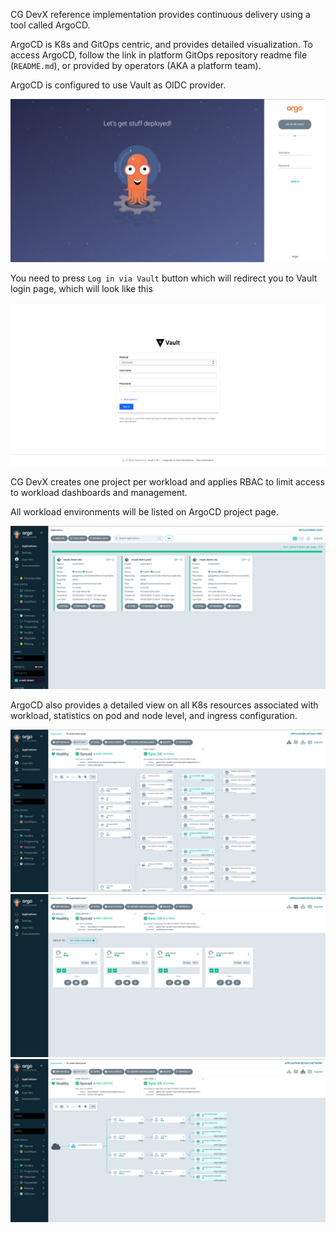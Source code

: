 
CG DevX reference implementation provides continuous delivery using a tool called ArgoCD.

ArgoCD is K8s and GitOps centric, and provides detailed visualization.
To access ArgoCD, follow the link in platform GitOps repository readme file (`README.md`),
or provided by operators (AKA a platform team).

ArgoCD is configured to use Vault as OIDC provider.

![argocd_login.png](../../assets/argocd_login.png)

You need to press `Log in via Vault` button which will redirect you to Vault login page,
which will look like this

![vault_login.png](../../assets/vault_login_userpass.png)

CG DevX creates one project per workload and applies RBAC to limit access to workload dashboards and management.

All workload environments will be listed on ArgoCD project page.

![argocd_workload.png](../../assets/argocd_workload.png)

ArgoCD also provides a detailed view on all K8s resources associated with workload,
statistics on pod and node level, and ingress configuration.

![argocd_workload_environment_tree.png](../../assets/argocd_workload_environment_tree.png)
![argocd_workload_environment_resource.png](../../assets/argocd_workload_environment_resource.png)
![argocd_workload_environment_network.png](../../assets/argocd_workload_environment_network.png)